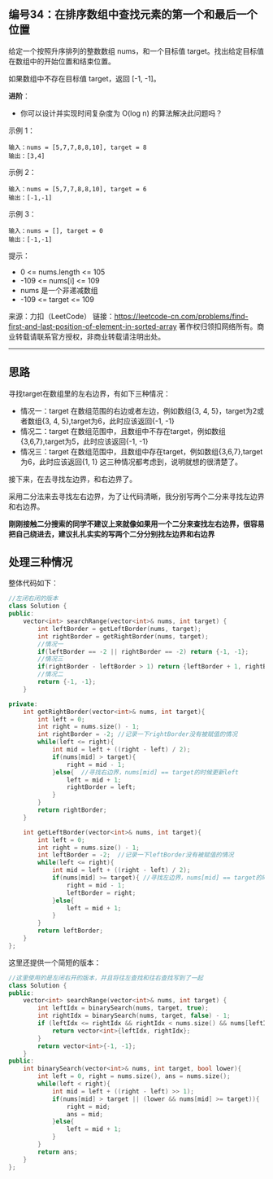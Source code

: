 ## 编号34：在排序数组中查找元素的第一个和最后一个位置

给定一个按照升序排列的整数数组 nums，和一个目标值 target。找出给定目标值在数组中的开始位置和结束位置。

如果数组中不存在目标值 target，返回 [-1, -1]。

**进阶**：

* 你可以设计并实现时间复杂度为 O(log n) 的算法解决此问题吗？
 

示例 1：
```
输入：nums = [5,7,7,8,8,10], target = 8
输出：[3,4]
```
示例 2：
```
输入：nums = [5,7,7,8,8,10], target = 6
输出：[-1,-1]
```
示例 3：
```
输入：nums = [], target = 0
输出：[-1,-1] 
```
提示：

* 0 <= nums.length <= 105
* -109 <= nums[i] <= 109
* nums 是一个非递减数组
* -109 <= target <= 109

来源：力扣（LeetCode）
链接：https://leetcode-cn.com/problems/find-first-and-last-position-of-element-in-sorted-array
著作权归领扣网络所有。商业转载请联系官方授权，非商业转载请注明出处。

---
## 思路

寻找target在数组里的左右边界，有如下三种情况：

* 情况一：target 在数组范围的右边或者左边，例如数组{3, 4, 5}，target为2或者数组{3, 4, 5},target为6，此时应该返回{-1, -1}
* 情况二：target 在数组范围中，且数组中不存在target，例如数组{3,6,7},target为5，此时应该返回{-1, -1}
* 情况三：target 在数组范围中，且数组中存在target，例如数组{3,6,7},target为6，此时应该返回{1, 1}
这三种情况都考虑到，说明就想的很清楚了。

接下来，在去寻找左边界，和右边界了。

采用二分法来去寻找左右边界，为了让代码清晰，我分别写两个二分来寻找左边界和右边界。

**刚刚接触二分搜索的同学不建议上来就像如果用一个二分来查找左右边界，很容易把自己绕进去，建议扎扎实实的写两个二分分别找左边界和右边界**

## 处理三种情况

整体代码如下：
```c++
//左闭右闭的版本
class Solution {
public:
    vector<int> searchRange(vector<int>& nums, int target) {
        int leftBorder = getLeftBorder(nums, target);
        int rightBorder = getRightBorder(nums, target);
        //情况一
        if(leftBorder == -2 || rightBorder == -2) return {-1, -1};
        //情况三
        if(rightBorder - leftBorder > 1) return {leftBorder + 1, rightBorder - 1};
        //情况二
        return {-1, -1};
    }

private:
    int getRightBorder(vector<int>& nums, int target){
        int left = 0;
        int right = nums.size() - 1;
        int rightBorder = -2; //记录一下rightBorder没有被赋值的情况
        while(left <= right){
            int mid = left + ((right - left) / 2);
            if(nums[mid] > target){
                right = mid - 1;
            }else{  //寻找右边界，nums[mid] == target的时候更新left
                left = mid + 1;
                rightBorder = left;
            } 
        }
        return rightBorder;
    }

    int getLeftBorder(vector<int>& nums, int target){
        int left = 0;
        int right = nums.size() - 1;
        int leftBorder = -2;  //记录一下leftBorder没有被赋值的情况
        while(left <= right){
            int mid = left + ((right - left) / 2);
            if(nums[mid] >= target){ //寻找左边界，nums[mid] == target的时候更新right
                right = mid - 1;
                leftBorder = right;
            }else{
                left = mid + 1;
            }
        }
        return leftBorder;
    }
};
```

这里还提供一个简短的版本：
```c++
//这里使用的是左闭右开的版本，并且将往左查找和往右查找写到了一起
class Solution {
public:
    vector<int> searchRange(vector<int>& nums, int target) {
        int leftIdx = binarySearch(nums, target, true);
        int rightIdx = binarySearch(nums, target, false) - 1;
        if (leftIdx <= rightIdx && rightIdx < nums.size() && nums[leftIdx] == target && nums[rightIdx] == target) {
            return vector<int>{leftIdx, rightIdx};
        } 
        return vector<int>{-1, -1};
    }
public:
    int binarySearch(vector<int>& nums, int target, bool lower){
        int left = 0, right = nums.size(), ans = nums.size();
        while(left < right){
            int mid = left + ((right - left) >> 1);
            if(nums[mid] > target || (lower && nums[mid] >= target)){
                right = mid;
                ans = mid;
            }else{
                left = mid + 1;
            }
        }
        return ans;
    }
};
```
